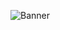 ![Banner](https://user-images.githubusercontent.com/69584395/172561248-c22303fa-6676-4039-a3c3-113ddb4b230a.png)
